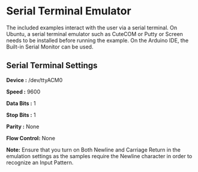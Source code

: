 # Serial Terminal Emulator

The included examples interact with the user via a serial terminal. 
On Ubuntu, a serial terminal emulator such as CuteCOM or Putty or Screen 
needs to be installed before running the example. 
On the Arduino IDE, the Built-in Serial Monitor can be used.

## Serial Terminal Settings

   **Device      :** /dev/ttyACM0
   
   **Speed       :** 9600
   
   **Data Bits   :** 1
   
   **Stop Bits   :** 1
   
   **Parity      :** None
   
   **Flow Control:** None

**Note:** Ensure that you turn on Both Newline and Carriage Return 
in the emulation settings as the samples require the Newline character
in order to recognize an Input Pattern.
